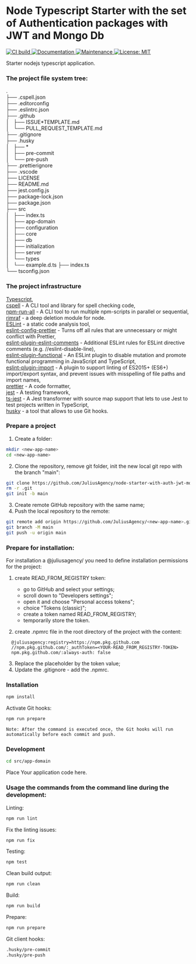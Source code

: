 # Node Typescript Starter with the set of Authentication packages with JWT and Mongo Db

<p>
  <a href="https://github.com/JuliusAgency/node-starter-with-auth-jwt-mongo/actions/workflows/ci-build.yaml" target="_blank">
    <img alt="CI build" src="https://github.com/JuliusAgency/node-starter-with-auth-jwt-mongo/actions/workflows/ci-build.yaml/badge.svg?branch=main" />
  </a>
  <a href="https://github.com/JuliusAgency/node-starter-with-auth-jwt-mongo#readme" target="_blank">
    <img alt="Documentation" src="https://img.shields.io/badge/documentation-yes-brightgreen.svg" />
  </a>
  <a href="https://github.com/JuliusAgency/node-starter-with-auth-jwt-mongo/graphs/commit-activity" target="_blank">
    <img alt="Maintenance" src="https://img.shields.io/badge/Maintained%3F-yes-green.svg" />
  </a>
  <a href="https://github.com/JuliusAgency/node-starter-with-auth-jwt-mongo/blob/master/LICENSE" target="_blank">
    <img alt="License: MIT" src="https://img.shields.io/badge/License-MIT-yellow.svg" />
  </a>
</p>

Starter nodejs typescript application.

### The project file system tree:

.  
├── .cspell.json  
├── .editorconfig  
├── .eslintrc.json  
├── .github  
│   ├── ISSUE*TEMPLATE.md  
│   └── PULL_REQUEST_TEMPLATE.md  
├── .gitignore  
├── .husky  
│   ├── *  
│   ├── pre-commit  
│   └── pre-push  
├── .prettierignore  
├── .vscode  
├── LICENSE  
├── README.md  
├── jest.config.js  
├── package-lock.json  
├── package.json  
├── src  
│   ├── index.ts  
│   ├── app-domain  
│   ├── configuration  
│   ├── core  
│   ├── db  
│   ├── initialization  
│   ├── server  
│   └── types  
│   └── example.d.ts
├── index.ts  
└── tsconfig.json

### The project infrastructure

[Typescript](http://www.typescriptlang.org/),  
[cspell](https://www.npmjs.com/package/cspell) - A CLI tool and library for spell checking code,  
[npm-run-all](https://www.npmjs.com/package/npm-run-all) - A CLI tool to run multiple npm-scripts in parallel or sequential,  
[rimraf](https://www.npmjs.com/package/rimraf) - a deep deletion module for node.  
[ESLint](https://www.npmjs.com/package/eslint) - a static code analysis tool,  
[eslint-config-prettier](https://www.npmjs.com/package/eslint-config-prettier) - Turns off all rules that are unnecessary or might conflict with Prettier,  
[eslint-plugin-eslint-comments](https://www.npmjs.com/package/eslint-plugin-eslint-comments) - Additional ESLint rules for ESLint directive comments (e.g. //eslint-disable-line),  
[eslint-plugin-functional](https://www.npmjs.com/package/eslint-plugin-functional) - An ESLint plugin to disable mutation and promote functional programming in JavaScript and TypeScript,  
[eslint-plugin-import](https://www.npmjs.com/package/eslint-plugin-import) - A plugin to support linting of ES2015+ (ES6+) import/export syntax, and prevent issues with misspelling of file paths and import names,  
[prettier](https://www.npmjs.com/package/prettier) - A code formatter,  
[jest](https://www.npmjs.com/package/jest) - A testing framework,  
[ts-jest](https://www.npmjs.com/package/ts-jest) - A Jest transformer with source map support that lets to use Jest to test projects written in TypeScript,  
[husky](https://www.npmjs.com/package/husky) - a tool that allows to use Git hooks.

### Prepare a project

1. Create a folder:

```bash
mkdir <new-app-name>
cd <new-app-name>
```

2. Clone the repository, remove git folder, init the new local git repo with the branch "main":

```bash
git clone https://github.com/JuliusAgency/node-starter-with-auth-jwt-mongo.git .
rm -r .git
git init -b main
```

3. Create remote GitHub repository with the same name;
4. Push the local repository to the remote:

```bash
git remote add origin https://github.com/JuliusAgency/<new-app-name>.git
git branch -M main
git push -u origin main
```

### Prepare for installation:

For installation a @juliusagency/<package-name> you need to define installation permissions for the project:

1. create READ_FROM_REGISTRY token:

   - go to GitHub and select your settings;
   - scroll down to "Developers settings";
   - open it and choose "Personal access tokens";
   - choice "Tokens (classic)";
   - create a token named READ_FROM_REGISTRY;
   - temporarily store the token.

2. create .npmrc file in the root directory of the project with the content:

```
  @juliusagency:registry=https://npm.pkg.github.com
  //npm.pkg.github.com/:_authToken=<YOUR-READ_FROM_REGISTRY-TOKEN>
  npm.pkg.github.com/:always-auth: false
```

3. Replace the placeholder by the token value;
4. Update the .gitignore - add the .npmrc.

### Installation

```bash
npm install
```

Activate Git hooks:

```bash
npm run prepare
```

    Note: After the command is executed once, the Git hooks will run automatically before each commit and push.

### Development

```bash
cd src/app-domain
```

Place Your application code here.

### Usage the commands from the command line during the development:

Linting:

```bash
npm run lint
```

Fix the linting issues:

```bash
npm run fix
```

Testing:

```bash
npm test
```

Clean build output:

```bash
npm run clean
```

Build:

```bash
npm run build
```

Prepare:

```bash
npm run prepare
```

Git client hooks:

```bash
.husky/pre-commit
.husky/pre-push
```
